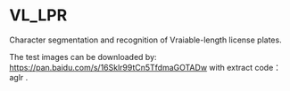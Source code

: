 # VL_LPR
Character segmentation and recognition of Vraiable-length license plates.

The test images  can be downloaded by: https://pan.baidu.com/s/16Sklr99tCn5TfdmaGOTADw with extract code： aglr . 
 
